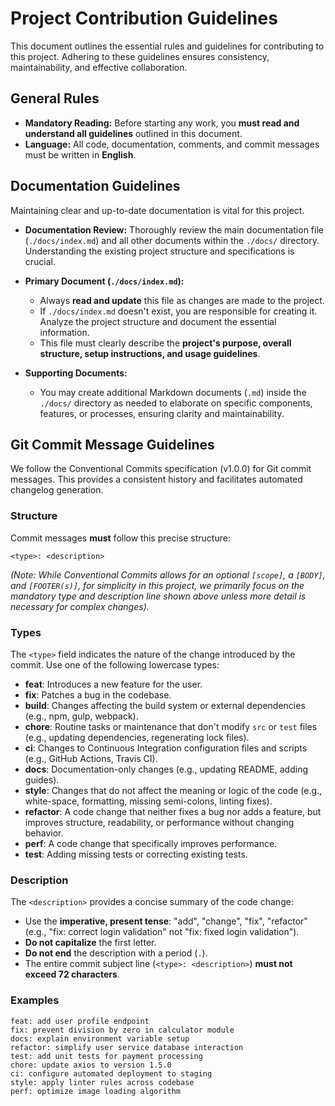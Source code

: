 # Project Contribution Guidelines

This document outlines the essential rules and guidelines for contributing to this project. Adhering to these guidelines ensures consistency, maintainability, and effective collaboration.



## General Rules

- **Mandatory Reading:** Before starting any work, you **must read and understand all guidelines** outlined in this document.
- **Language:** All code, documentation, comments, and commit messages must be written in **English**.
      


## Documentation Guidelines

Maintaining clear and up-to-date documentation is vital for this project.

- **Documentation Review:** Thoroughly review the main documentation file (`./docs/index.md`) and all other documents within the `./docs/` directory. Understanding the existing project structure and specifications is crucial.

- **Primary Document (`./docs/index.md`):**
  - Always **read and update** this file as changes are made to the project.
  - If `./docs/index.md` doesn't exist, you are responsible for creating it. Analyze the project structure and document the essential information.
  - This file must clearly describe the **project's purpose, overall structure, setup instructions, and usage guidelines**.
- **Supporting Documents:**
  - You may create additional Markdown documents (`.md`) inside the `./docs/` directory as needed to elaborate on specific components, features, or processes, ensuring clarity and maintainability.
      


## Git Commit Message Guidelines

We follow the Conventional Commits specification (v1.0.0) for Git commit messages. This provides a consistent history and facilitates automated changelog generation.



### Structure

Commit messages **must** follow this precise structure:

```
<type>: <description>
```

_(Note: While Conventional Commits allows for an optional `[scope]`, a `[BODY]`, and `[FOOTER(s)]`, for simplicity in this project, we primarily focus on the mandatory type and description line shown above unless more detail is necessary for complex changes)._



### Types

The `<type>` field indicates the nature of the change introduced by the commit. Use one of the following lowercase types:

- **feat**: Introduces a new feature for the user.
- **fix**: Patches a bug in the codebase.
- **build**: Changes affecting the build system or external dependencies (e.g., npm, gulp, webpack).
- **chore**: Routine tasks or maintenance that don't modify `src` or `test` files (e.g., updating dependencies, regenerating lock files).
- **ci**: Changes to Continuous Integration configuration files and scripts (e.g., GitHub Actions, Travis CI).
- **docs**: Documentation-only changes (e.g., updating README, adding guides).
- **style**: Changes that do not affect the meaning or logic of the code (e.g., white-space, formatting, missing semi-colons, linting fixes).
- **refactor**: A code change that neither fixes a bug nor adds a feature, but improves structure, readability, or performance without changing behavior.
- **perf**: A code change that specifically improves performance.
- **test**: Adding missing tests or correcting existing tests.



### Description

  The `<description>` provides a concise summary of the code change:

  - Use the **imperative, present tense**: "add", "change", "fix", "refactor" (e.g., "fix: correct login validation" not "fix: fixed login validation").
  - **Do not capitalize** the first letter.
  - **Do not end** the description with a period (`.`).
  - The entire commit subject line (`<type>: <description>`) **must not exceed 72 characters**.



### Examples

```
feat: add user profile endpoint
fix: prevent division by zero in calculator module
docs: explain environment variable setup
refactor: simplify user service database interaction
test: add unit tests for payment processing
chore: update axios to version 1.5.0
ci: configure automated deployment to staging
style: apply linter rules across codebase
perf: optimize image loading algorithm
```



